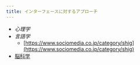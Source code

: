```yaml
---
title: インターフェースに対するアプローチ
---
```


* *心理学*
* *言語学*
  * [https://www.sociomedia.co.jp/category/shig](https://www.sociomedia.co.jp/category/shig)
* [脳科学](%E8%84%B3%E7%A7%91%E5%AD%A6.md)
